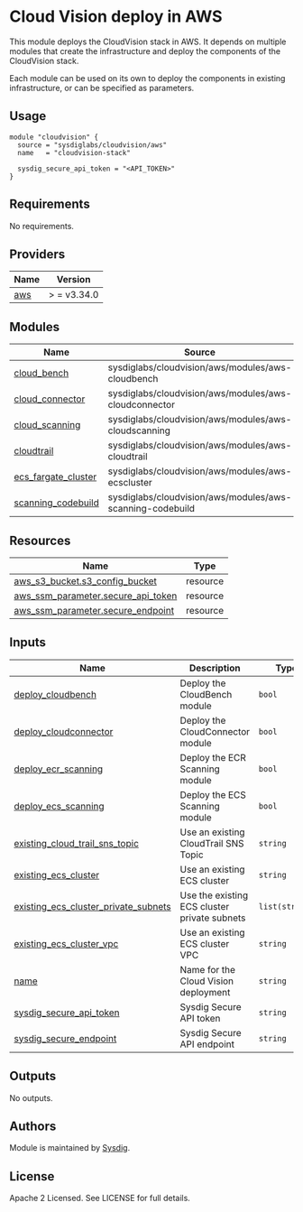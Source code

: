 # Cloud Vision deploy in AWS

This module deploys the CloudVision stack in AWS. It depends on multiple modules that create the infrastructure and
deploy the components of the CloudVision stack.

Each module can be used on its own to deploy the components in existing infrastructure, or can be specified as
parameters.

## Usage

```hcl
module "cloudvision" {
  source = "sysdiglabs/cloudvision/aws"
  name   = "cloudvision-stack"
  
  sysdig_secure_api_token = "<API_TOKEN>"
}
```

## Requirements

No requirements.

## Providers

| Name                                              | Version     |
| ------------------------------------------------- | ----------- |
| <a name="provider_aws"></a> [aws](#provider\_aws) | > = v3.34.0 |

## Modules

| Name                                                                                              | Source                                                    | Version |
| ------------------------------------------------------------------------------------------------- | --------------------------------------------------------- | ------- |
| <a name="module_cloud_bench"></a> [cloud\_bench](#module\_cloud\_bench)                           | sysdiglabs/cloudvision/aws/modules/aws-cloudbench         |         |
| <a name="module_cloud_connector"></a> [cloud\_connector](#module\_cloud\_connector)               | sysdiglabs/cloudvision/aws/modules/aws-cloudconnector     |         |
| <a name="module_cloud_scanning"></a> [cloud\_scanning](#module\_cloud\_scanning)                  | sysdiglabs/cloudvision/aws/modules/aws-cloudscanning      |         |
| <a name="module_cloudtrail"></a> [cloudtrail](#module\_cloudtrail)                                | sysdiglabs/cloudvision/aws/modules/aws-cloudtrail         |         |
| <a name="module_ecs_fargate_cluster"></a> [ecs\_fargate\_cluster](#module\_ecs\_fargate\_cluster) | sysdiglabs/cloudvision/aws/modules/aws-ecscluster         |         |
| <a name="module_scanning_codebuild"></a> [scanning\_codebuild](#module\_scanning\_codebuild)      | sysdiglabs/cloudvision/aws/modules/aws-scanning-codebuild |         |

## Resources

| Name                                                                                                                            | Type     |
| ------------------------------------------------------------------------------------------------------------------------------- | -------- |
| [aws_s3_bucket.s3_config_bucket](https://registry.terraform.io/providers/hashicorp/aws/latest/docs/resources/s3_bucket)         | resource |
| [aws_ssm_parameter.secure_api_token](https://registry.terraform.io/providers/hashicorp/aws/latest/docs/resources/ssm_parameter) | resource |
| [aws_ssm_parameter.secure_endpoint](https://registry.terraform.io/providers/hashicorp/aws/latest/docs/resources/ssm_parameter)  | resource |

## Inputs

| Name                                                                                                                                                   | Description                                  | Type           | Default                       | Required |
| ------------------------------------------------------------------------------------------------------------------------------------------------------ | -------------------------------------------- | -------------- | ----------------------------- |:--------:|
| <a name="input_deploy_cloudbench"></a> [deploy\_cloudbench](#input\_deploy\_cloudbench)                                                                | Deploy the CloudBench module                 | `bool`         | `true`                        |    no    |
| <a name="input_deploy_cloudconnector"></a> [deploy\_cloudconnector](#input\_deploy\_cloudconnector)                                                    | Deploy the CloudConnector module             | `bool`         | `true`                        |    no    |
| <a name="input_deploy_ecr_scanning"></a> [deploy\_ecr\_scanning](#input\_deploy\_ecr\_scanning)                                                        | Deploy the ECR Scanning module               | `bool`         | `true`                        |    no    |
| <a name="input_deploy_ecs_scanning"></a> [deploy\_ecs\_scanning](#input\_deploy\_ecs\_scanning)                                                        | Deploy the ECS Scanning module               | `bool`         | `true`                        |    no    |
| <a name="input_existing_cloud_trail_sns_topic"></a> [existing\_cloud\_trail\_sns\_topic](#input\_existing\_cloud\_trail\_sns\_topic)                   | Use an existing CloudTrail SNS Topic         | `string`       | `""`                          |    no    |
| <a name="input_existing_ecs_cluster"></a> [existing\_ecs\_cluster](#input\_existing\_ecs\_cluster)                                                     | Use an existing ECS cluster                  | `string`       | `""`                          |    no    |
| <a name="input_existing_ecs_cluster_private_subnets"></a> [existing\_ecs\_cluster\_private\_subnets](#input\_existing\_ecs\_cluster\_private\_subnets) | Use the existing ECS cluster private subnets | `list(string)` | `[]`                          |    no    |
| <a name="input_existing_ecs_cluster_vpc"></a> [existing\_ecs\_cluster\_vpc](#input\_existing\_ecs\_cluster\_vpc)                                       | Use an existing ECS cluster VPC              | `string`       | `""`                          |    no    |
| <a name="input_name"></a> [name](#input\_name)                                                                                                         | Name for the Cloud Vision deployment         | `string`       | n/a                           |   yes    |
| <a name="input_sysdig_secure_api_token"></a> [sysdig\_secure\_api\_token](#input\_sysdig\_secure\_api\_token)                                          | Sysdig Secure API token                      | `string`       | n/a                           |   yes    |
| <a name="input_sysdig_secure_endpoint"></a> [sysdig\_secure\_endpoint](#input\_sysdig\_secure\_endpoint)                                               | Sysdig Secure API endpoint                   | `string`       | `"https://secure.sysdig.com"` |    no    |

## Outputs

No outputs.

## Authors

Module is maintained by [Sysdig](https://sysdig.com).

## License

Apache 2 Licensed. See LICENSE for full details.